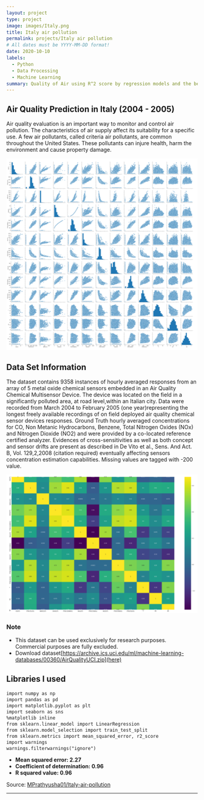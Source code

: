 ```yaml
---
layout: project
type: project
image: images/Italy.png
title: Italy air pollution
permalink: projects/Italy air pollution
# All dates must be YYYY-MM-DD format!
date: 2020-10-10
labels:
  - Python
  - Data Processing
  - Machine Learning
summary: Quality of Air using R^2 score by regression models and the best model is selected to evaluate the Air Quality in Italy.
---
```

## Air Quality Prediction in Italy (2004 - 2005)
Air quality evaluation is an important way to monitor and control air pollution. The characteristics of air supply affect its suitability for a specific use. A few air pollutants, called criteria air pollutants, are common throughout the United States. These pollutants can injure health, harm the environment and cause property damage.

<div class="ui large rounded images">
  <img class="ui image" src="../images/Italy1.png">
  
</div>

## Data Set Information

The dataset contains 9358 instances of hourly averaged responses from an array of 5 metal oxide chemical sensors embedded in an Air Quality Chemical Multisensor Device. The device was located on the field in a significantly polluted area, at road level,within an Italian city. Data were recorded from March 2004 to February 2005 (one year)representing the longest freely available recordings of on field deployed air quality chemical sensor devices responses. Ground Truth hourly averaged concentrations for CO, Non Metanic Hydrocarbons, Benzene, Total Nitrogen Oxides (NOx) and Nitrogen Dioxide (NO2) and were provided by a co-located reference certified analyzer. Evidences of cross-sensitivities as well as both concept and sensor drifts are present as described in De Vito et al., Sens. And Act. B, Vol. 129,2,2008 (citation required) eventually affecting sensors concentration estimation capabilities. Missing values are tagged with -200 value.


<div class="ui large rounded images">
  <img class="ui image" src="../images/Italy2.png">
  
</div>

### Note
* This dataset can be used exclusively for research purposes. Commercial purposes are fully excluded.
* Download dataset[https://archive.ics.uci.edu/ml/machine-learning-databases/00360/AirQualityUCI.zip](here)
 
## Libraries I used 
```
import numpy as np 
import pandas as pd
import matplotlib.pyplot as plt
import seaborn as sns
%matplotlib inline
from sklearn.linear_model import LinearRegression
from sklearn.model_selection import train_test_split
from sklearn.metrics import mean_squared_error, r2_score
import warnings
warnings.filterwarnings("ignore")

```
* **Mean squared error: 2.27**
* **Coefficient of determination: 0.96**
* **R squared value: 0.96**



Source: <a href="https://github.com/MPrathyusha01/Italy-air-pollution"><i class="large github icon "></i>MPrathyusha01/Italy-air-pollution</a>



**********
